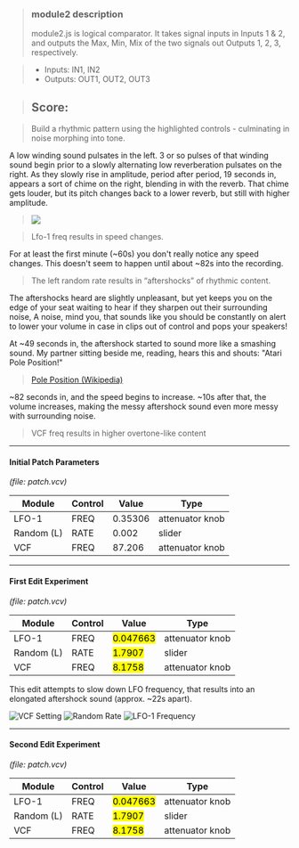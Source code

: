 >### module2 description
>module2.js is logical comparator. It takes signal inputs in Inputs 1 & 2, and outputs the Max, Min, Mix of the two signals out Outputs 1, 2, 3, respectively.

>- Inputs: IN1, IN2
>- Outputs: OUT1, OUT2, OUT3

>## Score:

>Build a rhythmic pattern using the highlighted controls - culminating in noise morphing into tone.

A low winding sound pulsates in the left. 3 or so pulses of that winding sound begin prior to a slowly alternating low reverberation pulsates on the right.  As they slowly rise in amplitude, period after period, 19 seconds in, appears a sort of chime on the right, blending in with the reverb.  That chime gets louder, but its pitch changes back to a lower reverb, but still with higher amplitude.

><img src="https://i.imgur.com/PRBBGu9.png">

>Lfo-1 freq results in speed changes.<br/>

For at least the first minute (~60s) you don't really notice any speed changes.  This doesn't seem to happen until about ~82s into the recording.

>The left random rate results in “aftershocks” of rhythmic content.<br/>

The aftershocks heard are slightly unpleasant, but yet keeps you on the edge of your seat waiting to hear if they sharpen out their surrounding noise,  A noise, mind you, that sounds like you should be constantly on alert to lower your volume in case in clips out of control and pops your speakers!

At ~49 seconds in, the aftershock started to sound more like a smashing sound. My partner sitting beside me, reading, hears this and shouts: "Atari Pole Position!"

>[Pole Position (Wikipedia)](https://en.wikipedia.org/wiki/Pole_Position)

~82 seconds in, and the speed begins to increase.  ~10s after that, the volume increases, making the messy aftershock sound even more messy with surrounding noise.

>VCF freq results in higher overtone-like content


---

#### Initial Patch Parameters
*(file: patch.vcv)*<br />

Module | Control | Value | Type |
------ | ------- | ----- | ---- |
LFO-1  |  FREQ   | 0.35306| attenuator knob |
Random (L) |  RATE   | 0.002 | slider |
VCF    |  FREQ   | 87.206| attenuator knob |

---

#### First Edit Experiment
*(file: patch.vcv)*<br />

Module | Control | Value | Type |
------ | ------- | ----- | ---- |
LFO-1  |  FREQ   | <mark>0.047663</mark> | attenuator knob |
Random (L) |  RATE   | <mark>1.7907</mark> | slider |
VCF    |  FREQ   | <mark>8.1758</mark> | attenuator knob |

This edit attempts to slow down LFO frequency, that results into an elongated aftershock sound (approx. ~22s apart).

![VCF Setting](https://i.imgur.com/GuDCuZh.png)
![Random Rate](https://i.imgur.com/We3OF0H.png)
![LFO-1 Frequency](https://i.imgur.com/bgmG4QV.png)

---

#### Second Edit Experiment
*(file: patch.vcv)*<br />

Module | Control | Value | Type |
------ | ------- | ----- | ---- |
LFO-1  |  FREQ   | <mark>0.047663</mark> | attenuator knob |
Random (L) |  RATE   | <mark>1.7907</mark> | slider |
VCF    |  FREQ   | <mark>8.1758</mark> | attenuator knob |
